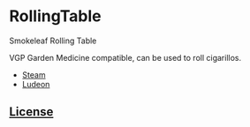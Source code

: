 # RollingTable
Smokeleaf Rolling Table

VGP Garden Medicine compatible, can be used to roll cigarillos.


- [Steam](https://steamcommunity.com/sharedfiles/filedetails/?id=935099161)
- [Ludeon](https://ludeon.com/forums/index.php?topic=47165.msg447418#msg447418)

## [License](https://creativecommons.org/licenses/by-nc-sa/4.0/)
